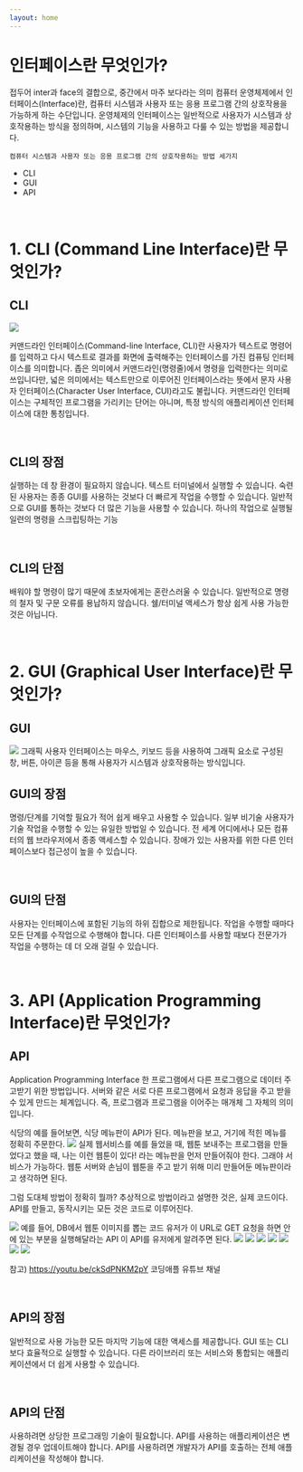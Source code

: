 ```yaml
---
layout: home
---
```


# 인터페이스란 무엇인가?
접두어 inter과 face의 결합으로, 중간에서 마주 보다라는 의미
컴퓨터 운영체제에서 인터페이스(Interface)란, 컴퓨터 시스템과 사용자 또는 응용 프로그램 간의 상호작용을 가능하게 하는 수단입니다. 
운영체제의 인터페이스는 일반적으로 사용자가 시스템과 상호작용하는 방식을 정의하며, 시스템의 기능을 사용하고 다룰 수 있는 방법을 제공합니다.

    컴퓨터 시스템과 사용자 또는 응용 프로그램 간의 상호작용하는 방법 세가지
- CLI
- GUI
- API

<br>

# 1. CLI (Command Line Interface)란 무엇인가?
## CLI
<img src="images/0.png">

커맨드라인 인터페이스(Command-line Interface, CLI)란 사용자가 텍스트로 명령어를 입력하고 다시 텍스트로 결과를 화면에 출력해주는 인터페이스를 가진 컴퓨팅 인터페이스를 의미합니다. 좁은 의미에서 커맨드라인(명령줄)에서 명령을 입력한다는 의미로 쓰입니다만, 넓은 의미에서는 텍스트만으로 이루어진 인터페이스라는 뜻에서 문자 사용자 인터페이스(Character User Interface, CUI)라고도 불립니다. 커맨드라인 인터페이스는 구체적인 프로그램을 가리키는 단어는 아니며, 특정 방식의 애플리케이션 인터페이스에 대한 통칭입니다.

<br>

## CLI의 장점
실행하는 데 창 환경이 필요하지 않습니다. 텍스트 터미널에서 실행할 수 있습니다.
숙련된 사용자는 종종 GUI를 사용하는 것보다 더 빠르게 작업을 수행할 수 있습니다.
일반적으로 GUI를 통하는 것보다 더 많은 기능을 사용할 수 있습니다.
하나의 작업으로 실행될 일련의 명령을 스크립팅하는 기능

<br>

## CLI의 단점
배워야 할 명령이 많기 때문에 초보자에게는 혼란스러울 수 있습니다.
일반적으로 명령의 철자 및 구문 오류를 용납하지 않습니다.
쉘/터미널 액세스가 항상 쉽게 사용 가능한 것은 아닙니다.

<br>

# 2. GUI (Graphical User Interface)란 무엇인가?
## GUI
<img src="images/1.jpg">
그래픽 사용자 인터페이스는 마우스, 키보드 등을 사용하여 그래픽 요소로 구성된 창, 버튼, 아이콘 등을 통해 사용자가 시스템과 상호작용하는 방식입니다.

<br>

## GUI의 장점
명령/단계를 기억할 필요가 적어 쉽게 배우고 사용할 수 있습니다.
일부 비기술 사용자가 기술 작업을 수행할 수 있는 유일한 방법일 수 있습니다.
전 세계 어디에서나 모든 컴퓨터의 웹 브라우저에서 종종 액세스할 수 있습니다.
장애가 있는 사용자를 위한 다른 인터페이스보다 접근성이 높을 수 있습니다.

<br>

## GUI의 단점
사용자는 인터페이스에 포함된 기능의 하위 집합으로 제한됩니다.
작업을 수행할 때마다 모든 단계를 수작업으로 수행해야 합니다.
다른 인터페이스를 사용할 때보다 전문가가 작업을 수행하는 데 더 오래 걸릴 수 있습니다.

<br>

# 3. API (Application Programming Interface)란 무엇인가?
## API
Application Programming Interface
한 프로그램에서 다른 프로그램으로 데이터 주고받기 위한 방법입니다.
서버와 같은 서로 다른 프로그램에서 요청과 응답을 주고 받을 수 있게 만드는 체계입니다. 즉, 프로그램과 프로그램을 이어주는 매개체 그 자체의 의미입니다.

식당의 예를 들어보면, 식당 메뉴판이 API가 된다. 메뉴판을 보고, 거기에 적힌 메뉴를 정확히 주문한다.
<img src="images/2.png">
실제 웹서비스를 예를 들었을 때, 웹툰 보내주는 프로그램을 만들었다고 했을 때, 나는 이런 웹툰이 있다! 라는 메뉴판을 먼저 만들어줘야 한다. 그래야 서비스가 가능하다. 웹툰 서버와 손님이 웹툰을 주고 받기 위해 미리 만들어둔 메뉴판이라고 생각하면 된다.

그럼 도대체 방법이 정확히 뭘까? 추상적으로 방법이라고 설명한 것은, 실제 코드이다. API를 만들고, 동작시키는 모든 것은 코드로 이루어진다.

<img src="images/3.png">
예를 들어, DB에서 웹툰 이미지를 뽑는 코드
유저가 이 URL로 GET 요청을 하면 안에 있는 부분을 실행해달라는 API
이 API를 유저에게 알려주면 된다.
<img src="images/4.png">

<img src="images/5.png">

<img src="images/6.png">

<img src="images/7.png">

<img src="images/8.png">

<img src="images/9.png">

<img src="images/10.png">

참고) https://youtu.be/ckSdPNKM2pY 코딩애플 유튜브 채널

<br>

## API의 장점
일반적으로 사용 가능한 모든 마지막 기능에 대한 액세스를 제공합니다.
GUI 또는 CLI보다 효율적으로 실행할 수 있습니다.
다른 라이브러리 또는 서비스와 통합되는 애플리케이션에서 더 쉽게 사용할 수 있습니다.

<br>

## API의 단점
사용하려면 상당한 프로그래밍 기술이 필요합니다.
API를 사용하는 애플리케이션은 변경될 경우 업데이트해야 합니다.
API를 사용하려면 개발자가 API를 호출하는 전체 애플리케이션을 작성해야 합니다.